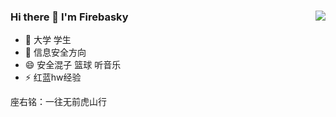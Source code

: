 ### Hi there 👋 I'm Firebasky<img align="right" src="https://github-readme-stats.vercel.app/api?username=Firebasky&show_icons=true&theme=radical">

- 🔭 大学 学生
- 🌱 信息安全方向
- 😄 安全混子 篮球 听音乐
- ⚡ 红蓝hw经验


座右铭：一往无前虎山行
